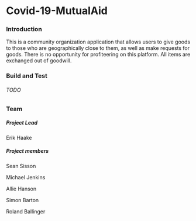 # Covid-19-MutualAid

### Introduction
This is a community organization application that allows users to give goods
to those who are geographically close to them, as well as make requests for goods.
There is no opportunity for profiteering on this platform. All items are exchanged out of goodwill.

### Build and Test
###### TODO

### Team
##### Project Lead
Erik Haake

##### Project members
Sean Sisson

Michael Jenkins

Allie Hanson

Simon Barton

Roland Ballinger
